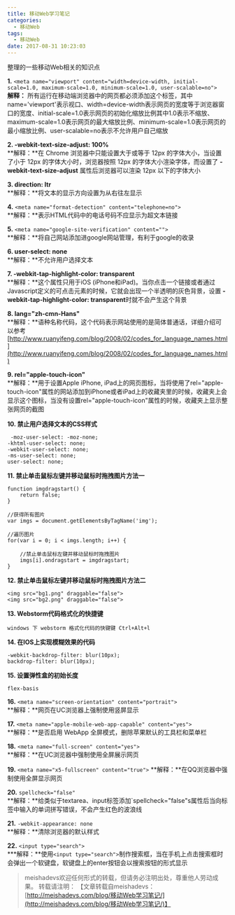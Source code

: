 ```yaml
---
title: 移动Web学习笔记
categories:
  - 移动Web
tags:
  - 移动Web
date: 2017-08-31 10:23:03
---
```


整理的一些移动Web相关的知识点
<!--more-->

**1.** `<meta name="viewport" content="width=device-width, initial-scale=1.0, maximum-scale=1.0, minimum-scale=1.0, user-scalable=no">`  
**解释：** 所有运行在移动端浏览器中的网页都必须添加这个标签，其中name='viewport'表示视口、width=device-width表示网页的宽度等于浏览器窗口的宽度、initial-scale=1.0表示网页的初始化缩放比例其中1.0表示不缩放、maximum-scale=1.0表示网页的最大缩放比例、minimum-scale=1.0表示网页的最小缩放比例、user-scalable=no表示不允许用户自己缩放

**2. -webkit-text-size-adjust: 100%**  
**解释：**在 Chrome 浏览器中只能设置大于或等于 12px 的字体大小，当设置了小于 12px 的字体大小时，浏览器按照 12px 的字体大小渲染字体，而设置了 **-webkit-text-size-adjust** 属性后浏览器可以渲染 12px 以下的字体大小

**3. direction: ltr**  
**解释：**将文本的显示方向设置为从右往左显示

**4.** `<meta name="format-detection" content="telephone=no">`  
**解释：**表示HTML代码中的电话号码不应显示为超文本链接

**5.** `<meta name="google-site-verification" content="">`  
**解释：**将自己网站添加进google网站管理，有利于google的收录

**6. user-select: none**  
**解释：**不允许用户选择文本

**7. -webkit-tap-highlight-color: transparent**  
**解释：**这个属性只用于iOS (iPhone和iPad)。当你点击一个链接或者通过Javascript定义的可点击元素的时候，它就会出现一个半透明的灰色背景，设置 **-webkit-tap-highlight-color: transparent**时就不会产生这个背景

**8. lang="zh-cmn-Hans"**  
**解释：**语种名称代码，这个代码表示网站使用的是简体普通话，详细介绍可以参考[http://www.ruanyifeng.com/blog/2008/02/codes_for_language_names.html](http://www.ruanyifeng.com/blog/2008/02/codes_for_language_names.html)

**9. rel="apple-touch-icon"**  
**解释：**用于设置Apple iPhone, iPad上的网页图标，当将使用了rel="apple-touch-icon"属性的网站添加到iPhone或者iPad上的收藏夹里的时候，收藏夹上会显示这个图标，当没有设置rel="apple-touch-icon"属性的时候，收藏夹上显示整张网页的截图

**10. 禁止用户选择文本的CSS样式**
	
	 -moz-user-select: -moz-none;
    -khtml-user-select: none;
    -webkit-user-select: none;
    -ms-user-select: none;
    user-select: none;

**11. 禁止单击鼠标左键并移动鼠标时拖拽图片方法一**

	function imgdragstart() {
        return false;
    }

    //获得所有图片
    var imgs = document.getElementsByTagName('img');

    //遍历图片
    for(var i = 0; i < imgs.length; i++) {

        //禁止单击鼠标左键并移动鼠标时拖拽图片
        imgs[i].ondragstart = imgdragstart;
    }

**12. 禁止单击鼠标左键并移动鼠标时拖拽图片方法二**
	
	<img src="bg1.png" draggable="false">
	<img src="bg2.png" draggable="false">

**13. Webstorm代码格式化的快捷键**
	
	windows 下 webstorm 格式化代码的快键键 Ctrl+Alt+l

**14. 在IOS上实现模糊效果的代码**

	-webkit-backdrop-filter: blur(10px);
    backdrop-filter: blur(10px);

**15. 设置弹性盒的初始长度**

	flex-basis

**16.** `<meta name="screen-orientation" content="portrait">`  
**解释：**网页在UC浏览器上强制使用竖屏显示

**17.** `<meta name="apple-mobile-web-app-capable" content="yes">`  
**解释：**是否启用 WebApp 全屏模式，删除苹果默认的工具栏和菜单栏

**18.** `<meta name="full-screen" content="yes">`  
**解释：**在UC浏览器中强制使用全屏展示网页

**19.** `<meta name="x5-fullscreen" content="true">`
**解释：**在QQ浏览器中强制使用全屏显示网页

**20.** `spellcheck="false"`  
**解释：**给类似于textarea、input标签添加`spellcheck="false"s属性后当向标签中输入的单词拼写错误，不会产生红色的波浪线

**21.** `-webkit-appearance: none`  
**解释：**清除浏览器的默认样式  

**22.** `<input type="search">`  
***解释：**使用`<input type="search">`制作搜索框，当在手机上点击搜索框时会弹出一个软键盘，软键盘上的enter按钮会以搜索按钮的形式显示 

> meishadevs欢迎任何形式的转载，但请务必注明出处，尊重他人劳动成果。
转载请注明： 【文章转载自meishadevs：[http://meishadevs.com/blog/移动Web学习笔记/](http://meishadevs.com/blog/移动Web学习笔记/)】